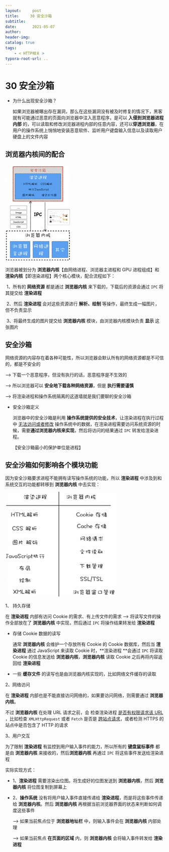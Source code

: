 ```yaml
---
layout:     post
title:     30 安全沙箱
subtitle:  
date:       2021-05-07
author:     
header-img: 
catalog: true
tags:
    - < HTTP相关 >
typora-root-url: ..
---
```



# 30 安全沙箱

-   为什么出现安全沙箱？
    
    如果浏览器被曝出存在漏洞，那么在这些漏洞没有被及时修复的情况下，黑客就有可能通过恶意的页面向浏览器中注入恶意程序，是可以 **入侵到浏览器进程内部** 的，可以读取和修改浏览器进程内部的任意内容，还可以**穿透浏览器**，在用户的操作系统上悄悄地安装恶意软件、监听用户键盘输入信息以及读取用户硬盘上的文件内容
## 浏览器内核间的配合
<img src="/../img/assets_2019/image-20210507162128612.png" alt="image-20210507162128612" style="zoom:30%;" />

浏览器被划分为 **浏览器内核**【由网络进程、浏览器主进程和 GPU 进程组成】和 **渲染内核**【即渲染进程】两个核心模块，配合流程如下：

​	1、所有的 **网络资源** 都是通过 **浏览器内核** 来下载的，下载后的资源会通过 `IPC` 将其提交给 **渲染进程**

​	2、然后 **渲染进程** 会对这些资源进行 **解析、绘制** 等操作，最终生成一幅图片，但不负责显示

​	3、将最终生成的图片提交给 **浏览器内核** 模块，由浏览器内核模块负责 **显示** 这张图片

## 安全沙箱
网络资源的内容存在着各种可能性，所以浏览器会默认所有的网络资源都是不可信的，都是不安全的

 --> 下载一个恶意程序，但没有执行的话，恶意程序是不生效的

 --> 所以浏览器可以 **安全地下载各种网络资源**，但是 **执行需要谨慎**

 --> 将渲染进程和操作系统隔离的这道墙就是我们要聊的安全沙箱

 -  安全沙箱定义
    
    浏览器中的安全沙箱是利用 **操作系统提供的安全技术**，让渲染进程在执行过程中 <u>无法访问或者修改</u> 操作系统中的数据，在渲染进程需要访问系统资源的时候，需要**通过浏览器内核来实现**，然后将访问的结果通过 `IPC` 转发给渲染进程。
    
    【安全沙箱最小的保护单位是进程】
## 安全沙箱如何影响各个模块功能
因为安全沙箱要求进程不能拥有读写操作系统的功能，所以 **渲染进程** 中涉及到和系统交互的功能都转移到 **浏览器内核** 中去实现：

<img src="/../img/assets_2019/image-20210507162248202.png" alt="image-20210507162248202" style="zoom:35%;" />

1、 持久存储

在 **渲染进程** 内部有访问 Cookie 的需求、有上传文件的需求 --> 将读写文件的操作全部放在了 **浏览器内核** 中实现，然后通过 `IPC` 将操作结果转发给 **渲染进程**

- 存储 Cookie 数据的读写

    通常 **浏览器内核** 会维护一个存放所有 Cookie 的 Cookie 数据库，然后当 **渲染进程** 通过  JavaScript  来读取 Cookie 时，**渲染进程 **会通过 `IPC` 将读取  Cookie 的信息发送给 **浏览器内核**，**浏览器内核** 读取 Cookie 之后再将内容返回给 **渲染进程**

-   一些 **缓存文件** 的读写也是由浏览器内核实现的，比如网络文件缓存的读取

2、网络访问

在 **渲染进程** 内部也是不能直接访问网络的，如果要访问网络，则需要通过 **浏览器内核**。

不过 **浏览器内核** 在处理 URL 请求之前，会 检查渲染进程 <u>是否有权限请求该 URL</u> ，比如检查 `XMLHttpRequest` 或者  `Fetch`  是否是 <u>跨站点请求</u>，或者检测  HTTPS  的站点中是否包含了 HTTP 的请求

3、用户交互

为了限制 **渲染进程** 有监控到用户输入事件的能力，所以所有的 **键盘鼠标事件** 都是由 **浏览器内核** 来接收的，然后**浏览器内核** 再通过 `IPC` 将这些事件发送给渲染进程

实际实现方式：

- 1、**渲染进程** 需要渲染出位图。将生成好的位图发送到 **浏览器内核**，然后 **浏览器内核** 将位图复制到屏幕上

- 2、**操作系统** 没有将用户输入事件直接传递给 **渲染进程**，而是将这些事件传递给 **浏览器内核**。然后 **浏览器内核** 再根据当前浏览器界面的状态来判断如何调度这些事件 

    --> 如果当前焦点位于 **浏览器地址栏** 中，则输入事件会在 **浏览器内核** 内部处理 

    --> 如果当前焦点 **在页面的区域** 内，则 **浏览器内核** 会将输入事件转发给 **渲染进程**